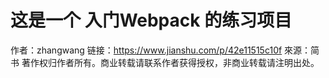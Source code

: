 # 这是一个 入门Webpack 的练习项目

作者：zhangwang
链接：https://www.jianshu.com/p/42e11515c10f
來源：简书
著作权归作者所有。商业转载请联系作者获得授权，非商业转载请注明出处。
